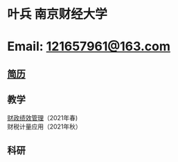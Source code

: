 # 叶兵 南京财经大学  
# Email: 121657961@163.com  
## [简历](https://bingyenufe.github.io/CV/)  
## 教学  
[财政绩效管理](https://bingyenufe.github.io/perf_budget_2021/)（2021年春)  
财税计量应用（2021年秋）  
## 科研
